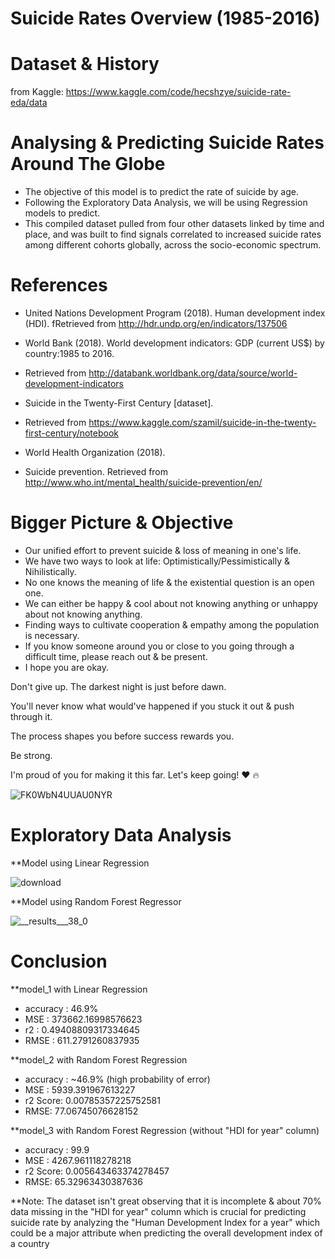 # Suicide Rates Overview (1985-2016)

# Dataset & History
  from Kaggle: https://www.kaggle.com/code/hecshzye/suicide-rate-eda/data

# Analysing & Predicting Suicide Rates Around The Globe
- The objective of this model is to predict the rate of suicide by age.
- Following the Exploratory Data Analysis, we will be using Regression models to predict.
- This compiled dataset pulled from four other datasets linked by time and place, and was built to find signals correlated to increased suicide rates among different cohorts globally, across the socio-economic spectrum.

# References
- United Nations Development Program (2018). Human development index (HDI). fRetrieved from http://hdr.undp.org/en/indicators/137506

- World Bank (2018). World development indicators: GDP (current US$) by country:1985 to 2016. 
- Retrieved from http://databank.worldbank.org/data/source/world-development-indicators 
- Suicide in the Twenty-First Century [dataset]. 
- Retrieved from https://www.kaggle.com/szamil/suicide-in-the-twenty-first-century/notebook 
- World Health Organization (2018). 
- Suicide prevention. Retrieved from http://www.who.int/mental_health/suicide-prevention/en/

# Bigger Picture & Objective
- Our unified effort to prevent suicide & loss of meaning in one's life.
- We have two ways to look at life: Optimistically/Pessimistically & Nihilistically.
- No one knows the meaning of life & the existential question is an open one.
- We can either be happy & cool about not knowing anything or unhappy about not knowing anything.
- Finding ways to cultivate cooperation & empathy among the population is necessary.
- If you know someone around you or close to you going through a difficult time, please reach out & be present.
- I hope you are okay.



Don't give up. The darkest night is just before dawn.

You'll never know what would've happened if you stuck it out & push through it.

The process shapes you before success rewards you.

Be strong.

I'm proud of you for making it this far. Let's keep going! ❤️ 🔥

![FK0WbN4UUAU0NYR](https://user-images.githubusercontent.com/87764103/159164659-be9940a9-cb6b-4e94-a891-d3622f0d9e4e.jpeg)


# Exploratory Data Analysis

**Model using Linear Regression

![download](https://user-images.githubusercontent.com/87764103/159251403-9790a682-e0f1-45f3-890e-2a670370948f.png)

**Model using Random Forest Regressor

![__results___38_0](https://user-images.githubusercontent.com/87764103/159251475-b9708374-1f1b-417d-ae03-5f7804d45dfd.png)


# Conclusion

**model_1 with Linear Regression

  - accuracy : 46.9%
  - MSE : 373662.16998576623
  - r2 : 0.49408809317334645
  - RMSE : 611.2791260837935
  
**model_2 with Random Forest Regression

  - accuracy : ~46.9% (high probability of error)
  - MSE : 5939.391967613227
  - r2 Score: 0.00785357225752581
  - RMSE: 77.06745076628152
  
**model_3 with Random Forest Regression (without "HDI for year" column)

  - accuracy : 99.9
  - MSE : 4267.961118278218
  - r2 Score: 0.005643463374278457
  - RMSE: 65.32963430387636
  
  
**Note: The dataset isn't great observing that it is incomplete & about 70% data missing in the "HDI for year" column which is crucial for predicting suicide rate by analyzing the "Human Development Index for a year" which could be a major attribute when predicting the overall development index of a country
